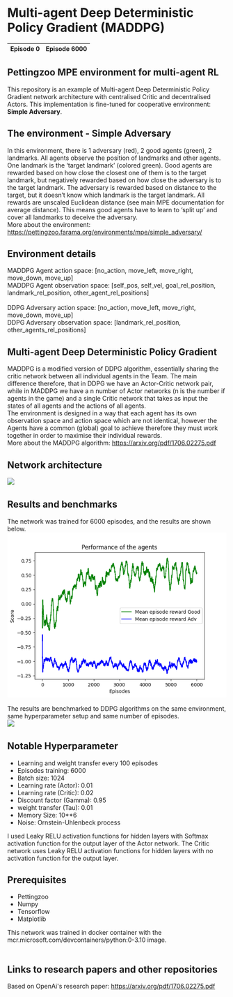 # Multi-agent Deep Deterministic Policy Gradient (MADDPG)


**Episode 0**          |  **Episode 6000**
:--------------------:|:--------------------:


## Pettingzoo MPE environment for multi-agent RL
This repository is an example of Multi-agent Deep Deterministic Policy Gradient network architecture with centralised Critic and decentralised Actors. This implementation is fine-tuned for cooperative environment: **Simple Adversary**. <br/>


## The environment - Simple Adversary
In this environment, there is 1 adversary (red), 2 good agents (green), 2 landmarks. All agents observe the position of landmarks and other agents. One landmark is the ‘target landmark’ (colored green). Good agents are rewarded based on how close the closest one of them is to the target landmark, but negatively rewarded based on how close the adversary is to the target landmark. The adversary is rewarded based on distance to the target, but it doesn’t know which landmark is the target landmark. All rewards are unscaled Euclidean distance (see main MPE documentation for average distance). This means good agents have to learn to ‘split up’ and cover all landmarks to deceive the adversary. <br/>
More about the environment: https://pettingzoo.farama.org/environments/mpe/simple_adversary/ <br/>

## Environment details
MADDPG Agent action space: [no_action, move_left, move_right, move_down, move_up] <br/>
MADDPG Agent observation space: [self_pos, self_vel, goal_rel_position, landmark_rel_position, other_agent_rel_positions] <br/>
<br/>
DDPG Adversary action space: [no_action, move_left, move_right, move_down, move_up] <br/>
DDPG Adversary observation space: [landmark_rel_position, other_agents_rel_positions] <br/>

## Multi-agent Deep Deterministic Policy Gradient
MADDPG is a modified version of DDPG algorithm, essentially sharing the critic network between all individual agents in the Team. The main difference therefore, that in DDPG we have an Actor-Critic network pair, while in MADDPG we have a n number of Actor networks (n is the number if agents in the game) and a single Critic network that takes as input the states of all agents and the actions of all agents. <br/>
The environment is designed in a way that each agent has its own observation space and action space which are not identical, however the Agents have a common (global) goal to achieve therefore they must work together in order to maximise their individual rewards. <br/>
More about the MADDPG algorithm: https://arxiv.org/pdf/1706.02275.pdf<br/>


## Network architecture
![](plots/network.png)<br/>

## Results and benchmarks
The network was trained for 6000 episodes, and the results are shown below. <br/>
![](plots/MADDPG.png)<br/>

The results are benchmarked to DDPG algorithms on the same environment, same hyperparameter setup and same number of episodes. 
<br/>
![](plots/MADDPG_DDPG.png)<br/>


## Notable Hyperparameter
- Learning and weight transfer every 100 episodes
- Episodes training: 6000
- Batch size: 1024
- Learning rate (Actor): 0.01
- Learning rate (Critic): 0.02
- Discount factor (Gamma): 0.95
- weight transfer (Tau): 0.01
- Memory Size: 10**6
- Noise: Ornstein-Uhlenbeck process

I used Leaky RELU activation functions for hidden layers with Softmax activation function for the output layer of the Actor network. The Critic network uses Leaky RELU activation functions for hidden layers with no activation function for the output layer. <br/>

## Prerequisites
* Pettingzoo 
* Numpy
* Tensorflow
* Matplotlib

This network was trained in docker container with the mcr.microsoft.com/devcontainers/python:0-3.10 image. <br/> 
<br/>

## Links to research papers and other repositories
Based on OpenAi's research paper: https://arxiv.org/pdf/1706.02275.pdf <br/>
